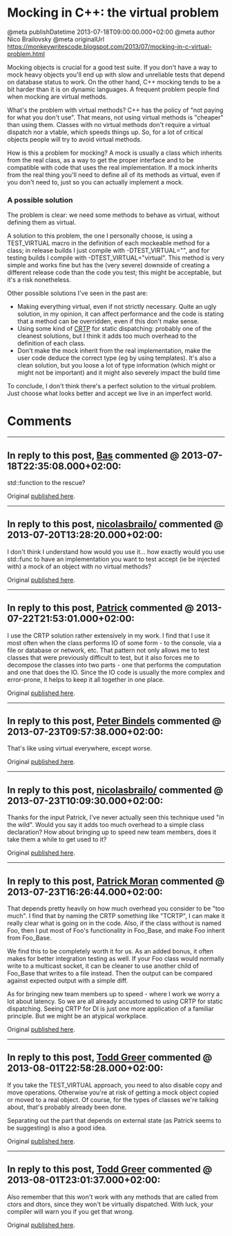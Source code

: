 # Mocking in C++: the virtual problem

@meta publishDatetime 2013-07-18T09:00:00.000+02:00
@meta author Nico Brailovsky
@meta originalUrl https://monkeywritescode.blogspot.com/2013/07/mocking-in-c-virtual-problem.html

Mocking objects is crucial for a good test suite. If you don't have a way to mock heavy objects you'll end up with slow and unreliable tests that depend on database status to work. On the other hand, C++ mocking tends to be a bit harder than it is on dynamic languages. A frequent problem people find when mocking are virtual methods.

What's the problem with virtual methods? C++ has the policy of "not paying for what you don't use". That means, not using virtual methods is "cheaper" than using them. Classes with no virtual methods don't require a virtual dispatch nor a vtable, which speeds things up. So, for a lot of critical objects people will try to avoid virtual methods.

How is this a problem for mocking? A mock is usually a class which inherits from the real class, as a way to get the proper interface and to be compatible with code that uses the real implementation. If a mock inherits from the real thing you'll need to define all of its methods as virtual, even if you don't need to, just so you can actually implement a mock.

### A possible solution

The problem is clear: we need some methods to behave as virtual, without defining them as virtual.

A solution to this problem, the one I personally choose, is using a TEST\_VIRTUAL macro in the definition of each mockeable method for a class; in release builds I just compile with -DTEST\_VIRTUAL="", and for testing builds I compile with -DTEST\_VIRTUAL="virtual". This method is very simple and works fine but has the (very severe) downside of creating a different release code than the code you test; this might be acceptable, but it's a risk nonetheless.

Other possible solutions I've seen in the past are:

* Making everything virtual, even if not strictly necessary. Quite an ugly solution, in my opinion, it can affect performance and the code is stating that a method can be overridden, even if this don't make sense.
* Using some kind of [CRTP](http://en.wikipedia.org/wiki/Curiously_recurring_template_pattern) for static dispatching: probably one of the cleanest solutions, but I think it adds too much overhead to the definition of each class.
* Don't make the mock inherit from the real implementation, make the user code deduce the correct type (eg by using templates). It's also a clean solution, but you loose a lot of type information (which might or might not be important) and it might also severely impact the build time

To conclude, I don't think there's a perfect solution to the virtual problem. Just choose what looks better and accept we live in an imperfect world.


# Comments

---
## In reply to this post, [Bas]() commented @ 2013-07-18T22:35:08.000+02:00:

std::function to the rescue?

Original [published here](md_blog/2013/0718_MockinginCthevirtualproblem.md).

---
## In reply to this post, [nicolasbrailo/](md_blog/aboutme.md) commented @ 2013-07-20T13:28:20.000+02:00:

I don't think I understand how would you use it... how exactly would you use std::func to have an implementation you want to test accept (ie be injected with) a mock of an object with no virtual methods?

Original [published here](md_blog/2013/0718_MockinginCthevirtualproblem.md).

---
## In reply to this post, [Patrick]() commented @ 2013-07-22T21:53:01.000+02:00:

I use the CRTP solution rather extensively in my work. I find that I use it most often when the class performs IO of some form - to the console, via a file or database or network, etc. That pattern not only allows me to test classes that were previously difficult to test, but it also forces me to decompose the classes into two parts - one that performs the computation and one that does the IO. Since the IO code is usually the more complex and error-prone, it helps to keep it all together in one place.

Original [published here](md_blog/2013/0718_MockinginCthevirtualproblem.md).

---
## In reply to this post, [Peter Bindels]() commented @ 2013-07-23T09:57:38.000+02:00:

That's like using virtual everywhere, except worse.

Original [published here](md_blog/2013/0718_MockinginCthevirtualproblem.md).

---
## In reply to this post, [nicolasbrailo/](md_blog/aboutme.md) commented @ 2013-07-23T10:09:30.000+02:00:

Thanks for the input Patrick, I've never actually seen this technique used "in the wild". Would you say it adds too much overhead to a simple class declaration? How about bringing up to speed new team members, does it take them a while to get used to it?

Original [published here](md_blog/2013/0718_MockinginCthevirtualproblem.md).

---
## In reply to this post, [Patrick Moran]() commented @ 2013-07-23T16:26:44.000+02:00:

That depends pretty heavily on how much overhead you consider to be "too much". I find that by naming the CRTP something like "TCRTP", I can make it really clear what is going on in the code. Also, if the class without is named Foo, then I put most of Foo's functionality in Foo\_Base, and make Foo inherit from Foo\_Base.

We find this to be completely worth it for us. As an added bonus, it often makes for better integration testing as well. If your Foo class would normally write to a multicast socket, it can be cleaner to use another child of Foo\_Base that writes to a file instead. Then the output can be compared against expected output with a simple diff.

As for bringing new team members up to speed - where I work we worry a lot about latency. So we are all already accustomed to using CRTP for static dispatching. Seeing CRTP for DI is just one more application of a familiar principle. But we might be an atypical workplace.

Original [published here](md_blog/2013/0718_MockinginCthevirtualproblem.md).

---
## In reply to this post, [Todd Greer]() commented @ 2013-08-01T22:58:28.000+02:00:

If you take the TEST\_VIRTUAL approach, you need to also disable copy and move operations. Otherwise you're at risk of getting a mock object copied or moved to a real object. Of course, for the types of classes we're talking about, that's probably already been done.

Separating out the part that depends on external state (as Patrick seems to be suggesting) is also a good idea.

Original [published here](md_blog/2013/0718_MockinginCthevirtualproblem.md).

---
## In reply to this post, [Todd Greer]() commented @ 2013-08-01T23:01:37.000+02:00:

Also remember that this won't work with any methods that are called from ctors and dtors, since they won't be virtually dispatched. With luck, your compiler will warn you if you get that wrong.

Original [published here](md_blog/2013/0718_MockinginCthevirtualproblem.md).
